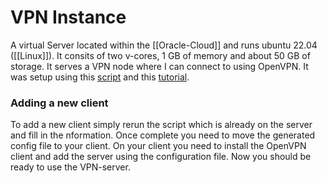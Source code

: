 # VPN Instance
A virtual Server located within the [[Oracle-Cloud]] and runs ubuntu 22.04 ([[Linux]]). It consits of two v-cores, 1 GB of memory and about 50 GB of storage.
It serves a VPN node where I can connect to using OpenVPN.
It was setup using this [script](https://github.com/Nyr/openvpn-install) and this [tutorial](https://notthebe.ee/blog/creating-your-own-vpn/).

### Adding a new client
To add a new client simply rerun the script which is already on the server and fill in the nformation. Once complete you need to move the generated config file to your client.
On your client you need to install the OpenVPN client and add the server using the configuration file.
Now you should be ready to use the VPN-server.